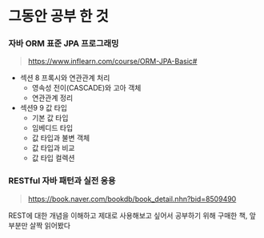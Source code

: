 # 그동안 공부 한 것

### 자바 ORM 표준 JPA 프로그래밍
> https://www.inflearn.com/course/ORM-JPA-Basic#

- 섹션 8 프록시와 연관관계 처리
    - 영속성 전이(CASCADE)와 고아 객체
    - 연관관계 정리
- 섹션9 9 값 타입
    - 기본 값 타입
    - 임베디드 타입
    - 값 타입과 불변 객체
    - 값 타입과 비교
    - 값 타입 컬렉션

### RESTful 자바 패턴과 실전 응용
> https://book.naver.com/bookdb/book_detail.nhn?bid=8509490

REST에 대한 개념을 이해하고 제대로 사용해보고 싶어서 공부하기 위해 구매한 책, 앞 부분만 살짝 읽어봤다
